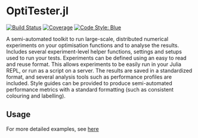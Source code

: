 # OptiTester.jl

[![Build Status](https://github.com/sandyspiers/OptiTester.jl/actions/workflows/CI.yml/badge.svg?branch=main)](https://github.com/sandyspiers/OptiTester.jl/actions/workflows/CI.yml?query=branch%3Amain)
[![Coverage](https://codecov.io/gh/sandyspiers/OptiTester.jl/branch/main/graph/badge.svg)](https://codecov.io/gh/sandyspiers/OptiTester.jl)
[![Code Style: Blue](https://img.shields.io/badge/code%20style-blue-4495d1.svg)](https://github.com/invenia/BlueStyle)

A semi-automated toolkit to run large-scale, distributed numerical experiments on your optimisation functions and to analyse the results.
Includes several experiment-level helper functions, settings and setups used to run your tests.
Experiments can be defined using an easy to read and reuse format.
This allows experiments to be easily run in your Julia REPL, or run as a script on a server.
The results are saved in a standardized format, and several analysis tools such as performance profiles are included.
Style guides can be provided to produce semi-automated performance metrics with a standard formatting (such as consistent colouring and labelling).

## Usage

For more detailed examples, see [here](docs/examples.md)

